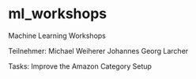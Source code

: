 # ml_workshops
Machine Learning Workshops

Teilnehmer:
Michael Weiherer
Johannes Georg Larcher

Tasks: Improve the Amazon Category Setup
